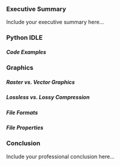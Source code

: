 ### Executive Summary
Include your executive summary here...

### Python IDLE
##### Code Examples
### Graphics
##### Raster vs. Vector Graphics
##### Lossless vs. Lossy Compression
##### File Formats
##### File Properties
### Conclusion
Include your professional conclusion here...
